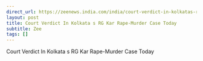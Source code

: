 ```yaml
---
direct_url: https://zeenews.india.com/india/court-verdict-in-kolkatas-rg-kar-rape-murder-case-today-2845356.html
layout: post
title: Court Verdict In Kolkata s RG Kar Rape-Murder Case Today
subtitle: Zee
tags: []
---
```


Court Verdict In Kolkata s RG Kar Rape-Murder Case Today
